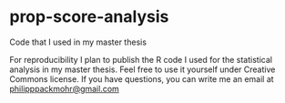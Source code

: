 # prop-score-analysis
Code that I used in my master thesis

For reproducibility I plan to publish the R code I used for the statistical analysis in my master thesis. 
Feel free to use it yourself under Creative Commons license. If you have questions, you can write me an email at philipppackmohr@gmail.com 
